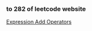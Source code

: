 ### to 282 of leetcode website

[Expression Add Operators](https://leetcode-cn.com/problems/expression-add-operators/)